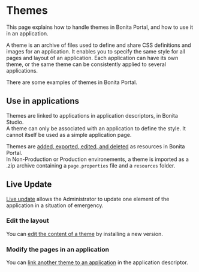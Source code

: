 # Themes

This page explains how to handle themes in Bonita Portal, and how to use it in an application.

A theme is an archive of files used to define and share CSS definitions and images for an application.
It enables you to specify the same style for all pages and layout of an application.
Each application can have its own theme, or the same theme can be consistently applied to several applications.

There are some examples of themes in Bonita Portal.  

## Use in applications

Themes are linked to applications in application descriptors, in Bonita Studio.  
A theme can only be associated with an application to define the style. It cannot itself be used as a simple application page.  

Themes are [added, exported, edited, and deleted](resource-management.md) as resources in Bonita Portal.  
In Non-Production or Production environements, a theme is imported as a .zip archive containing a `page.properties` file and a `resources` folder.

## Live Update

[Live update](live-update.md) allows the Administrator to update one element of the application in a situation of emergency.

### Edit the layout
You can [edit the content of a theme](resource-management.md#modify) by installing a new version.

### Modify the pages in an application
You can [link another theme to an application](applications.md#define-navigation) in the application descriptor.
